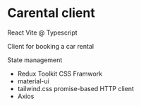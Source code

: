 # Carental client

React Vite @ Typescript 

Client for booking a car rental

State management 
  - Redux Toolkit
CSS Framwork 
  - material-ui
  - tailwind.css
promise-based HTTP client
  - Axios
